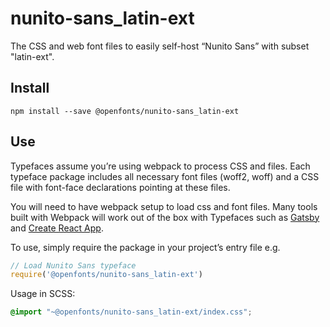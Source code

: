 
# nunito-sans_latin-ext

The CSS and web font files to easily self-host “Nunito Sans” with subset "latin-ext".

## Install

`npm install --save @openfonts/nunito-sans_latin-ext`

## Use

Typefaces assume you’re using webpack to process CSS and files. Each typeface
package includes all necessary font files (woff2, woff) and a CSS file with
font-face declarations pointing at these files.

You will need to have webpack setup to load css and font files. Many tools built
with Webpack will work out of the box with Typefaces such as [Gatsby](https://github.com/gatsbyjs/gatsby)
and [Create React App](https://github.com/facebookincubator/create-react-app).

To use, simply require the package in your project’s entry file e.g.

```javascript
// Load Nunito Sans typeface
require('@openfonts/nunito-sans_latin-ext')
```

Usage in SCSS:
```scss
@import "~@openfonts/nunito-sans_latin-ext/index.css";
```
